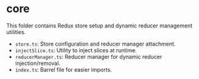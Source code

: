 # core

This folder contains Redux store setup and dynamic reducer management utilities.

- `store.ts`: Store configuration and reducer manager attachment.
- `injectSlice.ts`: Utility to inject slices at runtime.
- `reducerManager.ts`: Reducer manager for dynamic reducer injection/removal.
- `index.ts`: Barrel file for easier imports.
